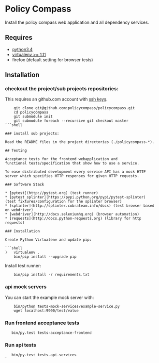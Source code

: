 # Policy Compass

Install the policy compass web application and all dependency services.

## Requires

* [python3.4](python.org)
* [virtualenv >= 1.11](https://virtualenv.pypa.io/en/latest/virtualenv.html#installation)
* firefox (default setting for browser tests)

## Installation

### checkout the project/sub projects repositories:

This requires an github.com account with [ssh keys](https://help.github.com/articles/generating-ssh-keys).

```shell
    git clone git@github.com:policycompass/policycompass.git
    cd policycompass
    git submodule init
    git submodule foreach --recursive git checkout master
```shell

### install sub projects:

Read the README files in the project directories (./policycompass-*).

## Testing

Acceptance tests for the frontend webapplication and
functional tests/specification that show how to use a service.

To ease distributed development every service API has a mock HTTP
server which specifies HTTP responses for given HTTP requests.

### Software Stack

* [pytest](http://pytest.org) (test runner)
* [pytest_splinter](https://pypi.python.org/pypi/pytest-splinter) (test fixtures/configuration for the splinter browser)
* [splinter](http://splinter.cobrateam.info/docs) (test browser based on webdriver)
* [webdriver](http://docs.seleniumhq.org) (browser automation)
* [requests](http://docs.python-requests.org) (library for http requests)

### Installation

Create Python Virtualenv and update pip:

```shell
)   virtualenv .
    bin/pip install --upgrade pip
```

Install test runner:

```shell
	bin/pip install -r requirements.txt
```

### api mock servers

You can start the example mock server with:

```shell
    bin/python tests-mock-services/example-service.py
    wget localhost:9900/test/value
```

### Run frontend acceptance tests

```shell
   bin/py.test tests-acceptance-frontend
```

### Run api tests

```shell
   bin/py.test tests-api-services
`
